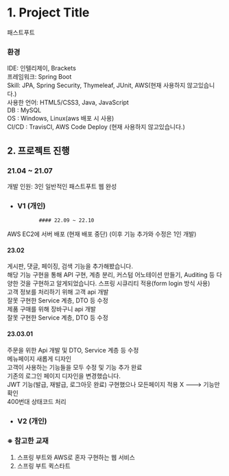 # 1. Project Title

패스트푸트 

### 환경
 IDE: 인텔리제이, Brackets</br>
 프레임워크: Spring Boot</br>
 Skill: JPA, Spring Security, Thymeleaf, JUnit, AWS(현재 사용하지 않고있습니다.)</br> 
 사용한 언어: HTML5/CSS3, Java, JavaScript</br> 
 DB : MySQL</br>
 OS : Windows, Linux(aws 배포 시 사용)</br>
 CI/CD : TravisCI, AWS Code Deploy (현재 사용하지 않고있습니다.)

## 2. 프로젝트 진행

### 21.04 ~ 21.07 
개발 인원: 3인
일반적인 패스트푸트 웹 완성

+ ### V1 (개인)
             #### 22.09 ~ 22.10 
 AWS EC2에 서버 배포 (현재 배포 중단)
 (이후 기능 추가와 수정은 1인 개발)

 #### 23.02
 게시판, 댓글, 페이징, 검색 기능을 추가해봤습니다.</br>
 해당 기능 구현을 통해 API 구현, 계층 분리, 커스텀 어노테이션 만들기, Auditing 등 다양한 것을 구현하고 알게되었습니다.
 스프링 시큐리티 적용(form login 방식 사용)</br>
 고객 정보를 처리하기 위해 고객 api 개발</br>
 잘못 구현한 Service 계층, DTO 등  수정</br>
 제품 구매를 위해 장바구니 api 개발</br>
 잘못 구현한 Service 계층, DTO 등  수정

 #### 23.03.01
 주문을 위한 Api 개발 및 DTO, Service 계층 등 수정</br>
 메뉴페이지 새롭게 디자인</br>
 고객이 사용하는 기능들을 모두 수정 및 기능 추가 완료</br>
 기존의 로그인 페이지 디자인을 변경했습니다.</br>
 JWT 기능(발급, 재발급, 로그아웃 완료) 구현했으나 모든페이지 적용 X ---> 기능만 확인</br>
 400번대 상태코드 처리
 
+ ### V2 (개인)

### ※ 참고한 교재
1. 스프링 부트와 AWS로 혼자 구현하는 웹 서비스 
2. 스프링 부트 퀵스타트</br>

